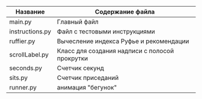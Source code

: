 Название        |  Содержание файла
----------------|----------------------
main.py         | Главный файл
instructions.py | Файл с тестовыми инструкциями
ruffier.py      | Вычесление индекса Руфье и рекомендации
scrollLabel.py  | Класс для создания надписи с полосой прокрутки
seconds.py      | Счетчик секунд
sits.py         | Счетчик приседаний
runner.py       | анимация "бегунок"
